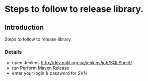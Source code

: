 # Steps to follow to release library.

## Introduction

Steps to follow to release library.

### Details
* open Jenkins http://dev.mikl.org.ua/jenkins/job/SQLSheet/
* run Perform Maven Release
* enter your login & password for SVN
